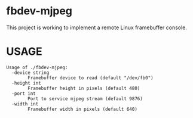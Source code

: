 # fbdev-mjpeg

This project is working to implement a remote Linux framebuffer console.

# USAGE

```
Usage of ./fbdev-mjpeg:
  -device string
        Framebuffer device to read (default "/dev/fb0")
  -height int
        Framebuffer height in pixels (default 480)
  -port int
        Port to service mjpeg stream (default 9876)
  -width int
        Framebuffer width in pixels (default 640)
```
